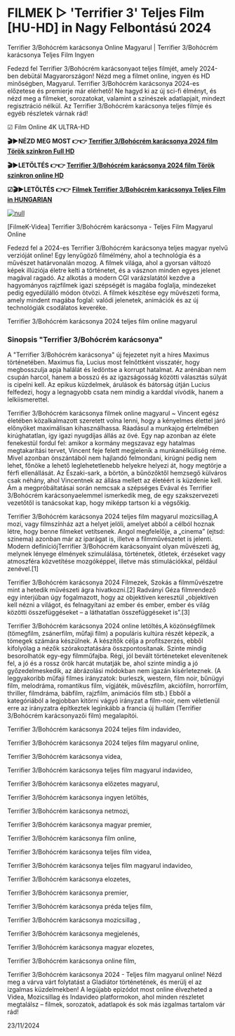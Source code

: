 # FILMEK ▷ 'Terrifier 3' Teljes Film [HU-HD] in Nagy Felbontású 2024

Terrifier 3/Bohócrém karácsonya Online Magyarul | Terrifier 3/Bohócrém karácsonya Teljes Film Ingyen

Fedezd fel Terrifier 3/Bohócrém karácsonyaot teljes filmjét, amely 2024-ben debütál Magyarországon! Nézd meg a filmet online, ingyen és HD minőségben, Magyarul. Terrifier 3/Bohócrém karácsonya 2024-es előzetese és premierje már elérhető! Ne hagyd ki az új sci-fi élményt, és nézd meg a filmeket, sorozatokat, valamint a színészek adatlapjait, mindezt regisztráció nélkül. Az Terrifier 3/Bohócrém karácsonya teljes filmje és egyéb részletek várnak rád!

☑ Film Online 4K ULTRA-HD

**🎬▶NÉZD MEG MOST 👉👉 [Terrifier 3/Bohócrém karácsonya 2024 film Török szinkron Full HD](https://t.co/54rT3j0ltc)**

**🎬▶LETÖLTÉS 👉👉 [Terrifier 3/Bohócrém karácsonya 2024 film Török szinkron online HD](https://bit.ly/terrifier-3-lv4k)**

**☑🎬▶LETÖLTÉS 👉👉 [Filmek Terrifier 3/Bohócrém karácsonya Teljes Film in HUNGARIAN](https://cutt.ly/VeKKo89T)**

[![null](https://static.wixstatic.com/media/855a25_043b5abeb4ae4d35ac003198e7fe56ed~mv2.gif)](https://tinyurl.com/yc586ppd)

[FilmeK-Videa] Terrifier 3/Bohócrém karácsonya - Teljes Film Magyarul Online

Fedezd fel a 2024-es Terrifier 3/Bohócrém karácsonya teljes magyar nyelvű verzióját online! Egy lenyűgöző filmélmény, ahol a technológia és a művészet határvonalán mozog. A filmek világa, ahol a gyorsan változó képek illúziója életre kelti a történetet, és a vásznon minden egyes jelenet magával ragadó. Az alkotás a modern CGI varázslatától kezdve a hagyományos rajzfilmek igazi szépségét is magába foglalja, mindezeket pedig egyedülálló módon ötvözi. A filmek készítése egy művészeti forma, amely mindent magába foglal: valódi jelenetek, animációk és az új technológiák csodálatos keveréke.

Terrifier 3/Bohócrém karácsonya 2024 teljes film online magyarul

### Sinopsis "Terrifier 3/Bohócrém karácsonya"

A "Terrifier 3/Bohócrém karácsonya" új fejezetet nyit a híres Maximus történetében. Maximus fia, Lucius most felnőttként visszatér, hogy megbosszulja apja halálát és ledöntse a korrupt hatalmat. Az arénában nem csupán harcol, hanem a bosszú és az igazságosság közötti választás súlyát is cipelni kell. Az epikus küzdelmek, árulások és bátorság útján Lucius felfedezi, hogy a legnagyobb csata nem mindig a karddal vívódik, hanem a lelkiismerettel.

Terrifier 3/Bohócrém karácsonya filmek online magyarul ~ Vincent egész életében közalkalmazott szeretett volna lenni, hogy a kényelmes élettel járó előnyöket maximálisan kihasználhassa. Ráadásul a munkajog értelmében kirúghatatlan, így igazi nyugdíjas állás az övé. Egy nap azonban az élete fenekestül fordul fel: amikor a kormány megszavaz egy hatalmas megtakarítási tervet, Vincent feje felett megjelenik a munkanélküliség réme. Mivel azonban önszántából nem hajlandó felmondani, kirúgni pedig nem lehet, főnöke a lehető leglehetetlenebb helyekre helyezi át, hogy megtörje a férfi ellenállását. Az Északi-sark, a börtön, a bűnözőktől hemzsegő külváros csak néhány, ahol Vincentnek az állása mellett az életéért is küzdenie kell. Ám a megpróbáltatásai során nemcsak a szépséges Evával és Terrifier 3/Bohócrém karácsonyaelemmel ismerkedik meg, de egy szakszervezeti vezetőtől is tanácsokat kap, hogy miképp tartson ki a végsőkig.

Terrifier 3/Bohócrém karácsonya 2024 teljes film magyarul mozicsillag,A mozi, vagy filmszínház azt a helyet jelöli, amelyet abból a célból hoznak létre, hogy benne filmeket vetítsenek. Angol megfelelője, a „cinema” (ejtsd: szinema) azonban már az iparágat is, illetve a filmművészetet is jelenti. Modern definíciójTerrifier 3/Bohócrém karácsonyaint olyan művészeti ág, melynek lényege élmények szimulálása, történetek, ötletek, érzéseket vagy atmoszféra közvetítése mozgóképpel, illetve más stimulációkkal, például zenével.[1]

Terrifier 3/Bohócrém karácsonya 2024 Filmezek, Szokás a filmművészetre mint a hetedik művészeti ágra hivatkozni.[2] Radványi Géza filmrendező egy interjúban úgy fogalmazott, hogy az objektíven keresztül „objektíven kell nézni a világot, és felnagyítani az ember és ember, ember és világ közötti összefüggéseket – a láthatatlan összefüggéseket is”.[3]

Terrifier 3/Bohócrém karácsonya 2024 online letöltés,A közönségfilmek (tömegfilm, zsánerfilm, műfaji film) a populáris kultúra részét képezik, a tömegek számára készülnek. A készítők célja a profitszerzés, ebből kifolyólag a nézők szórakoztatására összpontosítanak. Szinte mindig besorolhatók egy-egy filmműfajba. Régi, jól bevált történeteket elevenítenek fel, a jó és a rossz örök harcát mutatják be, ahol szinte mindig a jó győzedelmeskedik, az ábrázolási módokban nem igazán kísérleteznek. (A leggyakoribb műfaji filmes irányzatok: burleszk, western, film noir, bűnügyi film, melodráma, romantikus film, vígjáték, művészfilm, akciófilm, horrorfilm, thriller, filmdráma, bábfilm, rajzfilm, animációs film stb.) Ebből a kategóriából a legjobban kitörni vágyó irányzat a film-noir, nem véletlenül erre az irányzatra építkeztek leginkább a francia új hullám (Terrifier 3/Bohócrém karácsonyazői film) megalapítói.

Terrifier 3/Bohócrém karácsonya 2024 teljes film indavideo,

Terrifier 3/Bohócrém karácsonya 2024 teljes film magyarul online,

Terrifier 3/Bohócrém karácsonya videa,

Terrifier 3/Bohócrém karácsonya teljes film magyarul indavideo,

Terrifier 3/Bohócrém karácsonya előzetes magyarul,

Terrifier 3/Bohócrém karácsonya ingyen letöltés,

Terrifier 3/Bohócrém karácsonya netmozi,

Terrifier 3/Bohócrém karácsonya magyar premier,

Terrifier 3/Bohócrém karácsonya film online,

Terrifier 3/Bohócrém karácsonya teljes film videa,

Terrifier 3/Bohócrém karácsonya teljes film magyarul indavideo,

Terrifier 3/Bohócrém karácsonya elozetes,

Terrifier 3/Bohócrém karácsonya premier,

Terrifier 3/Bohócrém karácsonya préda teljes film,

Terrifier 3/Bohócrém karácsonya mozicsillag ,

Terrifier 3/Bohócrém karácsonya megjelenés,

Terrifier 3/Bohócrém karácsonya magyar elozetes,

Terrifier 3/Bohócrém karácsonya online film,

Terrifier 3/Bohócrém karácsonya 2024 - Teljes film magyarul online! Nézd meg a várva várt folytatást a Gladiátor történetének, és merülj el az izgalmas küzdelmekben! A legújabb epizódot most online élvezheted a Videa, Mozicsillag és Indavideo platformokon, ahol minden részletet megtalálsz – filmek, sorozatok, adatlapok és sok más izgalmas tartalom vár rád!

23/11/2024
